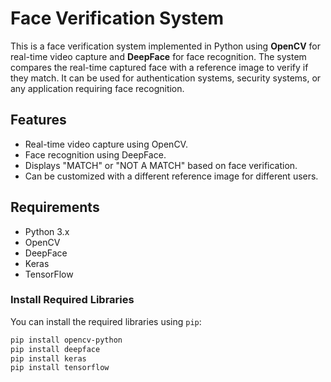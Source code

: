 # Face Verification System

This is a face verification system implemented in Python using **OpenCV** for real-time video capture and **DeepFace** for face recognition. The system compares the real-time captured face with a reference image to verify if they match. It can be used for authentication systems, security systems, or any application requiring face recognition.

## Features
- Real-time video capture using OpenCV.
- Face recognition using DeepFace.
- Displays "MATCH" or "NOT A MATCH" based on face verification.
- Can be customized with a different reference image for different users.

## Requirements

- Python 3.x
- OpenCV
- DeepFace
- Keras
- TensorFlow

### Install Required Libraries

You can install the required libraries using `pip`:

```bash
pip install opencv-python
pip install deepface
pip install keras
pip install tensorflow
